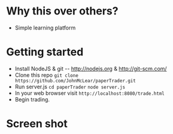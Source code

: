 # Why this over others?

* Simple learning platform

# Getting started

* Install NodeJS & git -- http://nodejs.org & http://git-scm.com/
* Clone this repo ``git clone https://github.com/JohnMcLear/paperTrader.git``
* Run server.js ``cd paperTrader`` `node server.js`
* In your web browser visit ``http://localhost:8080/trade.html``
* Begin trading.

# Screen shot

[Screeny]: https://raw.github.com/JohnMcLear/paperTrader/master/img/screenshot.png "Screen shot"
